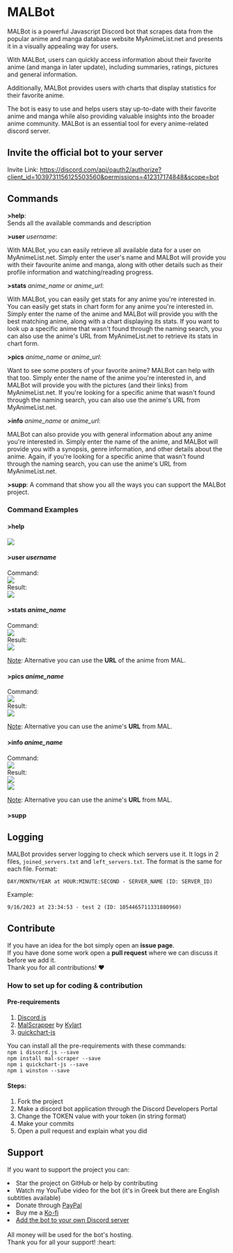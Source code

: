 # MALBot
MALBot is a powerful Javascript Discord bot that scrapes data
from the popular anime and manga database website MyAnimeList.net and presents it in a visually
appealing way for users.

With MALBot, users can quickly access information about their favorite
anime (and manga in later update), including summaries, ratings, 
pictures and general information.

Additionally, MALBot provides users with charts that display statistics
for their favorite anime.

The bot is easy to use and helps users stay up-to-date with their favorite anime and manga
while also providing valuable insights into the broader anime community.
MALBot is an essential tool for every anime-related discord server.

## Invite the official bot to your server
Invite Link: https://discord.com/api/oauth2/authorize?client_id=1039731156125503560&permissions=412317174848&scope=bot

## Commands

**>help**: <br>
Sends all the available commands and description <br>

**>user** _username_:

With MALBot, you can easily retrieve all available data for a user on MyAnimeList.net. 
Simply enter the user's name and MALBot will provide you with their favourite anime and manga, 
along with other details such as their profile information and watching/reading progress. <br>

**>stats** _anime_name_ or _anime_url_:

With MALBot, you can easily get stats for any anime you're interested in.
You can easily get stats in chart form for any anime you're interested in. 
Simply enter the name of the anime and MALBot will provide you with the best matching anime, 
along with a chart displaying its stats. If you want to look up a specific anime that wasn't 
found through the naming search, you can also use the anime's URL from MyAnimeList.net 
to retrieve its stats in chart form. <br>

**>pics** _anime_name_ or _anime_url_: 

Want to see some posters of your favorite anime? MALBot can help with that too. 
Simply enter the name of the anime you're interested in, and MALBot will provide you 
with the pictures (and their links) from MyAnimeList.net. 
If you're looking for a specific anime that wasn't found through the naming search, 
you can also use the anime's URL from MyAnimeList.net.

**>info** _anime_name_ or _anime_url_: 

MALBot can also provide you with general information about any anime you're interested in. 
Simply enter the name of the anime, and MALBot will provide you with a synopsis, 
genre information, and other details about the anime. 
Again, if you're looking for a specific anime that wasn't found through the naming search, 
you can use the anime's URL from MyAnimeList.net.

**>supp**: 
A command that show you all the ways you can support the MALBot project.

### Command Examples

#### **>help** <br>
<img src="https://github.com/StavrosNik4/MALBot/blob/main/examples/help.png"> <br>

#### **>user** _username_
Command: <br>
<img src="https://github.com/StavrosNik4/MALBot/blob/main/examples/user_1.png"> <br>
Result: <br>
<img src="https://github.com/StavrosNik4/MALBot/blob/main/examples/user_2.png"> <br>

#### **>stats** _anime_name_
Command: <br>
<img src="https://github.com/StavrosNik4/MALBot/blob/main/examples/stats_1.png"> <br>
Result: <br>
<img src="https://github.com/StavrosNik4/MALBot/blob/main/examples/stats_2.png"> <br>

<ins>Note</ins>: Alternative you can use the **URL** of the anime from MAL.

#### **>pics** _anime_name_
Command: <br>
<img src="https://github.com/StavrosNik4/MALBot/blob/main/examples/pics_1.png"> <br>
Result: <br>
<img src="https://github.com/StavrosNik4/MALBot/blob/main/examples/pics_2.png"> <br>

<ins>Note</ins>: Alternative you can use the anime's **URL** from MAL.

#### **>info** _anime_name_
Command: <br>
<img src="https://github.com/StavrosNik4/MALBot/blob/main/examples/info_1.png"> <br>
Result: <br>
<img src="https://github.com/StavrosNik4/MALBot/blob/main/examples/info_2.png"> <br>
<img src="https://github.com/StavrosNik4/MALBot/blob/main/examples/info_3.png"> <br>

<ins>Note</ins>: Alternative you can use the anime's **URL** from MAL.

#### **>supp**


## Logging

MALBot provides server logging to check which servers use it. It logs in 2 files, `joined_servers.txt` and `left_servers.txt`. The format is the same for each file.
Format:
```
DAY/MONTH/YEAR at HOUR:MINUTE:SECOND - SERVER_NAME (ID: SERVER_ID)
```
Example:
```
9/16/2023 at 23:34:53 - test 2 (ID: 1054465711331880960)
```

## Contribute

If you have an idea for the bot simply open an **issue page**. <br>
If you have done some work open a **pull request** where we can discuss it
before we add it. <br>
Thank you for all contributions! :heart:

### How to set up for coding & contribution

#### Pre-requirements
1. [Discord.js](https://github.com/discordjs/discord.js)
2. [MalScrapper](https://github.com/Kylart/MalScraper) by [Kylart](https://github.com/Kylart)
3. [quickchart-js](https://www.npmjs.com/package/quickchart-js)

You can install all the pre-requirements with these commands: <br>
```npm i discord.js --save``` <br>
```npm install mal-scraper --save``` <br>
```npm i quickchart-js --save``` <br>
```npm i winston --save```

#### Steps:
1. Fork the project
2. Make a discord bot application through the Discord Developers Portal
3. Change the TOKEN value with your token (in string format)
4. Make your commits
5. Open a pull request and explain what you did

## Support

If you want to support the project you can:
<li>Star the project on GitHub or help by contributing</li>
<li>Watch my YouTube video for the bot (it's in Greek but there are English subtitles available) </li>
<li>Donate through <a href="https://www.paypal.com/donate/?hosted_button_id=J57Q96HPSQCYU"> PayPal </a></li>
<li>Buy me a <a href="https://ko-fi.com/kamenos"> Ko-fi </a></li>
<li><a href="https://discord.com/api/oauth2/authorize?client_id=1039731156125503560&permissions=412317174848&scope=bot">Add the bot to your own Discord server</a></li>
<br>
All money will be used for the bot's hosting. <br>
Thank you for all your support! :heart:
